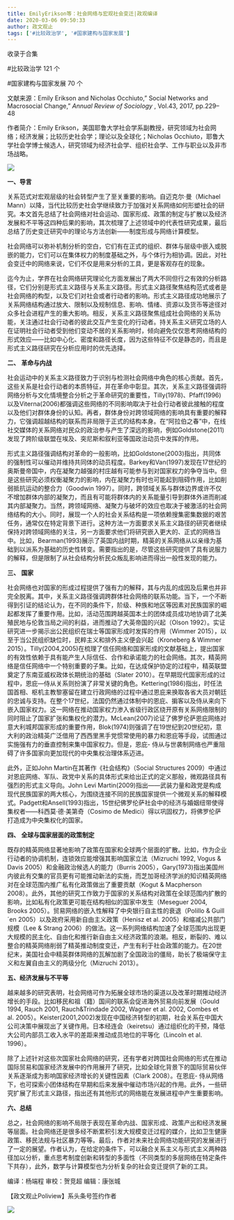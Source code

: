 ```yaml
---
title: EmilyErikson等：社会网络与宏观社会变迁|政观编译
date: 2020-03-06 09:50:33
author: 政文观止
tags: ['#比较政治学', '#国家建构与国家发展']
---
```



收录于合集

#比较政治学 121 个

#国家建构与国家发展 70 个

文献来源：Emily Erikson and Nicholas Occhiuto,” Social Networks and Macrosocial
Change,” _Annual Review of Sociology_ , Vol.43, 2017, pp.229–48

  

作者简介：Emily Erikson，美国耶鲁大学社会学系副教授，研究领域为社会网络；经济发展；比较历史社会学；理论以及全球化；Nicholas
Occhiuto，耶鲁大学社会学博士候选人，研究领域为经济社会学、组织社会学、工作与职业以及非市场战略。

  

![](/images/333/2.jpeg)

  

  
  

  

  

  

 **一、导言**  

  

关系范式对宏观层级的社会转型产生了至关重要的影响。自迈克尔·曼（Michael
Mann）以降，当代比较历史社会学继续致力于加强对关系网络如何形塑社会的研究。本文首先总结了社会网络对社会运动、国家形成、政策的制定与扩散以及经济发展和不平等这四种后果的影响，其次梳理了上述领域中的代表性研究成果，最后总结了历史变迁研究中的理论与方法创新——制度形成与网络计算模型。

  

社会网络可以弥补机制分析的空白，它们有在正式的组织、群体与层级中嵌入或脱嵌的能力，它们可以在集体权力的制度基础之外，与个体行为相协调。因此，对社会变迁中的网络来说，它们不仅是用来分析的工具，更是客观存在的现象。

  

迄今为止，学界在社会网络研究理论化方面发展出了两大不同但行之有效的分析路径，它们分别是形式主义路径与关系主义路径。形式主义路径聚焦结构范式或者是社会网络的构型，以及它们对社会或者行动者的影响。形式主义路径成功地展示了关系网络结构通过放大、限制以及规制信息、影响、情绪、资源以及货币等途径对众多社会进程产生的重大影响。相反，关系主义路径聚焦组成社会网络的关系功能，关注通过社会行动者的彼此交互产生变化的行动者。持关系主义研究立场的人在证明社会行动者受到他们变动不居的关系影响时，倾向避免仅仅思考网络结构的形式效应——比如中心化、密度和路径长度，因为这些特征不仅是静态的，而且是形式主义路径研究在分析应用时的优先选择。

  

  

 **二、** **革命与内战**

  

社会运动中的关系主义路径致力于识别与检测社会网络中角色的核心贡献。首先，这些关系是社会行动者的本质特征，并在革命中彰显。其次，关系主义路径强调将网络分析与文化情境整合分析之于革命研究的重要性，Tilly(1978)、Pfaff(1996)以及Viterna(2006)都强调这些网络的不同影响取决于社会行动者彼此接触的程度以及他们对群体身份的认知。再者，群体身份对跨领域网络的影响具有重要的解释力，它强调超越结构的联系而非局限于正式的结构本身。在“阿拉伯之春”中，在线社交媒体的关系网络对民众的政治参与产生了深远的影响，例如Goldstone(2011)发现了跨阶级联盟在埃及、突尼斯和叙利亚等国政治动员中发挥的作用。

  

形式主义路径强调结构对革命的一般影响，比如Goldstone(2003)指出，共同体的强制性可以催动并维持共同体的动员程度。Barkey和Van(1997)发现在17世纪的奥斯曼帝国中，内在凝聚力越强的村庄越有可能参与到对国家权力的争夺当中。但是这些研究必须权衡凝聚力的影响，内在凝聚力有时也可能起到阻碍作用，比如削弱抵抗运动的整合力（Goodwin
1997）。同时，跨领域关系与群体边界或许不仅不增加群体内部的凝聚力，而且有可能将群体内的关系能量引导到群体外进而削减其内部凝聚力。当然，跨领域网络、凝聚力与破坏的效应也取决于被激活的社会网络结构的大小。同时，展现一个人的社会关系结构是一项依赖搜集密集数据的艰苦任务，通常仅在特定背景下进行。这种方法一方面要求关系主义路径的研究者继续保持对跨领域网络的关注，另一方面要求他们将研究嵌入更大的、正式的网络当中。比如，Bearman(1993)展示了英国内战时期，精英的关系网络从以亲缘为基础到以派系为基础的历史性转变。需要指出的是，尽管这些研究提供了具有说服力的解释，但是限制了从社会结构分析民众叛乱影响进而得出一般性发现的能力。

  

  

 **三、** **国家**

  

社会网络也对国家的形成过程提供了强有力的解释，其与内乱的成因及后果也并非完全脱离。其中，关系主义路径强调跨群体社会网络的联系功能。当下，一个不断得到引证的结论认为，在不同的条件下，阶级、种族和地区等因素对民族国家的崛起都发挥了重要作用。比如，活动范围跨越英国本土的团体成员成功地协调了北美殖民地与伦敦当局之间的利益，进而推动了大英帝国的兴起（Olson
1992）。实证研究进一步揭示出公民组织在瑞士等国家形成时发挥的作用（Wimmer
2015），以至于当公民组织缺位时，民粹主义和排外主义便会兴起（Kroneberg & Wimmer
2015）。Tilly(2004,2005)在梳理了信任网络和国家形成的文献基础上，提出国家的有效性依赖于具有能产生人际信任、合作和承诺能力的社会网络。其次，精英网络是信任网络中一个特别重要的子集。比如，在达成保护协定的过程中，精英联盟奠定了东南亚威权政体长期统治的基础（Slater
2010）。在早期现代国家形成的过程中，恩庇—侍从关系则扮演了非常关键的角色。Kettering(1986)指出，时任法国首相、枢机主教黎塞留在建立行政网络的过程中通过恩庇来换取各省大员对朝廷的忠诚与支持。在整个17世纪，法国仍然通过体制中的恩庇、掮客以及侍从来向下嵌入国家权力。这一网络在推动国家权力渗入省级行政区绕开原有关系网络限制的同时阻止了国家扩张和集权化的潜力。McLean(2007)论证了佛罗伦萨恩庇网络对意大利城邦国家形成的重要作用，Blok(1974)则强调了在19世纪到20世纪初，意大利的政治精英广泛借用了西西里黑手党惯常使用的暴力和恩庇等手段，试图通过实施强有力的垂直控制来集中国家权力。但是，恩庇-
侍从与世袭制网络也严重阻碍了许多国家向更加现代的中央集权治理体系迈进。

  

此外，正如John Martin在其著作《社会结构》（Social Structures
2009）中通过对恩庇网络、军队、政党中关系的具体形式来给出正式的定义那般，微观路径具有强烈的形式主义导向。John Levi
Martin(2009)指出——武装力量和政党是构成现代民族国家的两大核心，为围绕连接不同的民族国家提供一个微观关系的解释模式。Padgett和Ansell(1993)指出，15世纪佛罗伦萨社会中的经济与婚姻纽带使得集权者——科西莫·德·美第奇（Cosimo
de Medici）得以巩固权力，将佛罗伦萨打造成为中央集权化的国家。

  

  

 **四、** **全球与国家层面的政策制定**

  

既存的精英网络显著地影响了政策在国家和全球两个层面的扩散。比如，作为企业行动者的协调机制，连锁效应能增强其影响国家立法（Mizruchi 1992,
Vogus & Davis 2005）和金融政治候选人的能力（Burris
2005），Gary(1973)指出美国州内彼此有交集的官员更有可能推动新法的实施，而芝加哥经济学派的知识精英网络对在全球范围内推广私有化政策做出了重要贡献（Kogut
& Macpherson
2008）。此外，其他的研究工作致力于国家的关系结构对政策在全球范围内扩散的影响，比如私有化政策更可能在结构相似的国家中发生（Meseguer 2004,
Brooks 2005）。贸易网络的嵌入性解释了中央银行自主性的衰退（Polillo & Guill´en
2005）以及政府采用新自由主义政策（Henisz et al. 2005）和缩减公共部门规模（Lee & Strang
2006）的做法。这一系列网络结构加速了全球范围内出现更大规模的民主化、自由化和推行新自由主义经济政策的浪潮。相反，断裂的、难以整合的精英网络削弱了精英推动制度变迁，产生有利于社会政策的能力。在20世纪末，美国社会中精英群体网络的瓦解加剧了全国政治的僵局，助长了极端保守主义和左翼自由主义的两级分化（Mizruchi
2013）。

  

  

 **五、经济发展与不平等**

  

越来越多的研究表明，社会网络可作为拓展全球市场的渠道以及改革时期推动经济增长的手段。比如移民和祖（籍）国间的联系会促进海外贸易向前发展（Gould
1994, Rauch 2001, Rauch&Trindade 2002, Wagner et al. 2002, Combes et al.
2005）。Keister(2001,2002)发现在中国经济转型的初期，社会关系在中国大公司决策中展现出了关键作用。日本经连会（keiretsu）通过组织化的干预，降低大公司内部员工收入水平的差距来推动成员地位的平等化（Lincoln
et al. 1996）。

  

除了上述针对这些次国家社会网络的研究，还有学者对跨国社会网络的形式在推动国际贸易和国家经济发展中的作用展开了研究，比如全球化背景下的国际贸易伙伴关系逐渐成为影响国家经济增长的关键性因素（Clark
2008）。在恩庇-
侍从网络下，也可探索小团体结构在早期和后来发展中催动市场兴起的作用。此外，一些研究扩展了形式主义路径，指出还有其他形式的网络能在发展进程中产生重要影响。

  

  

 **六、总结**

  

总之，社会网络的影响不局限于表现在革命内战、国家形成、政策产出和经济发展等层面。社会网络还是很多经不断累积引发大规模变迁过程的媒介，比如卫生健康政策、移民法规与社区暴力等等。最后，作者对未来社会网络功能研究的发展进行了一定的展望。作者认为，在给定的条件下，可以融合关系主义与形式主义两种路径加以分析，重点思考制度创新和转型的多面性（不同类型的多层网络在特定条件下共存），此外，数学与计算模型也为分析复杂的社会变迁提供了新的工具。

  

编译：杨端程 审校：贺竞超 编辑：康张城

【政文观止Poliview】系头条号签约作者

  

![](/images/333/3.jpeg)

  

